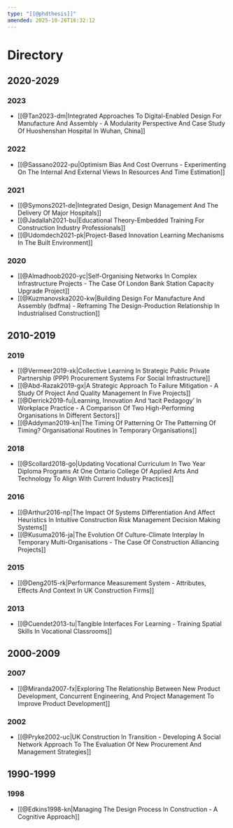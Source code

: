 ```yaml
---
type: "[[@phdthesis]]"
amended: 2025-10-26T16:32:12
---
```


# Directory
## 2020-2029
### 2023
- [[@Tan2023-dm|Integrated Approaches To Digital-Enabled Design For Manufacture And Assembly - A Modularity Perspective And Case Study Of Huoshenshan Hospital In Wuhan, China]]
### 2022
- [[@Sassano2022-pu|Optimism Bias And Cost Overruns - Experimenting On The Internal And External Views In Resources And Time Estimation]]
### 2021
- [[@Symons2021-de|Integrated Design, Design Management And The Delivery Of Major Hospitals]]
- [[@Jadallah2021-bu|Educational Theory-Embedded Training For Construction Industry Professionals]]
- [[@Udomdech2021-pk|Project-Based Innovation Learning Mechanisms In The Built Environment]]
### 2020
- [[@Almadhoob2020-yc|Self-Organising Networks In Complex Infrastructure Projects - The Case Of London Bank Station Capacity Upgrade Project]]
- [[@Kuzmanovska2020-kw|Building Design For Manufacture And Assembly (bdfma) - Reframing The Design-Production Relationship In Industrialised Construction]]
## 2010-2019
### 2019
- [[@Vermeer2019-xk|Collective Learning In Strategic Public Private Partnership (PPP) Procurement Systems For Social Infrastructure]]
- [[@Abd-Razak2019-gx|A Strategic Approach To Failure Mitigation - A Study Of Project And Quality Management In Five Projects]]
- [[@Derrick2019-fu|Learning, Innovation And ‘tacit Pedagogy’ In Workplace Practice - A Comparison Of Two High-Performing Organisations In Different Sectors]]
- [[@Addyman2019-kn|The Timing Of Patterning Or The Patterning Of Timing? Organisational Routines In Temporary Organisations]]
### 2018
- [[@Scollard2018-go|Updating Vocational Curriculum In Two Year Diploma Programs At One Ontario College Of Applied Arts And Technology To Align With Current Industry Practices]]
### 2016
- [[@Arthur2016-np|The Impact Of Systems Differentiation And Affect Heuristics In Intuitive Construction Risk Management Decision Making Systems]]
- [[@Kusuma2016-ja|The Evolution Of Culture-Climate Interplay In Temporary Multi-Organisations - The Case Of Construction Alliancing Projects]]
### 2015
- [[@Deng2015-rk|Performance Measurement System - Attributes, Effects And Context In UK Construction Firms]]
### 2013
- [[@Cuendet2013-tu|Tangible Interfaces For Learning - Training Spatial Skills In Vocational Classrooms]]
## 2000-2009
### 2007
- [[@Miranda2007-fx|Exploring The Relationship Between New Product Development, Concurrent Engineering, And Project Management To Improve Product Development]]
### 2002
- [[@Pryke2002-uc|UK Construction In Transition - Developing A Social Network Approach To The Evaluation Of New Procurement And Management Strategies]]
## 1990-1999
### 1998
- [[@Edkins1998-kn|Managing The Design Process In Construction - A Cognitive Approach]]
